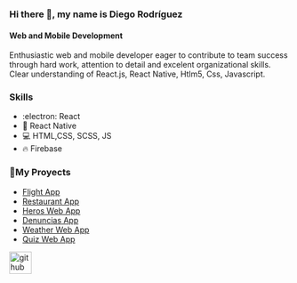 ### Hi there 👋, my name is Diego Rodríguez
#### Web and Mobile Development
Enthusiastic web and mobile developer eager to contribute to team success through hard work, attention to detail and excelent organizational skills. Clear understanding of React.js, React Native, Htlm5, Css, Javascript.

### Skills

* :electron: React
* :iphone: React Native
* 💻 HTML,CSS, SCSS, JS
* 🔥  Firebase

### 🔭My Proyects
- [Flight App](https://www.youtube.com/watch?v=6xTZxdL9hM4)
- [Restaurant App](https://youtu.be/ZC0ZocIu5SE)
- [Heros Web App](https://youtu.be/w_-ubO1mXtQ)
- [Denuncias App](https://youtu.be/a1nfATInwqA)
- [Weather Web App](https://youtu.be/g5MaI3GobZU)
- [Quiz Web App](https://youtu.be/FZbvGL2KJoY)



[<img src='https://cdn.jsdelivr.net/npm/simple-icons@3.0.1/icons/github.svg' alt='github' height='40'>](https://github.com/DiegoSpielzeug)  




<!--
**DiegoSpielzeug/DiegoSpielzeug** is a ✨ _special_ ✨ repository because its `README.md` (this file) appears on your GitHub profile.

Here are some ideas to get you started:

- 🔭 I’m currently working on ...
- 🌱 I’m currently learning ...
- 👯 I’m looking to collaborate on ...
- 🤔 I’m looking for help with ...
- 💬 Ask me about ...
- 📫 How to reach me: ...
- 😄 Pronouns: ...
- ⚡ Fun fact: ...
-->
